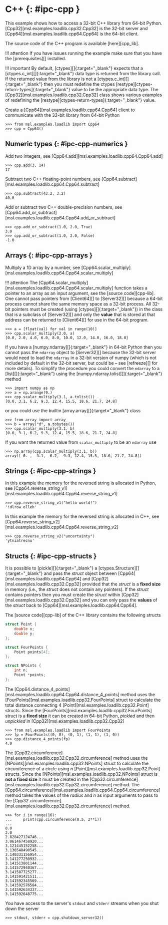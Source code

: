 # C++ {: #ipc-cpp }

This example shows how to access a 32-bit C++ library from 64-bit Python. [Cpp32][msl.examples.loadlib.cpp32.Cpp32] is the 32-bit server and [Cpp64][msl.examples.loadlib.cpp64.Cpp64] is the 64-bit client.

The source code of the C++ program is available [here][cpp_lib].

!!! attention
    If you have issues running the example make sure that you have the [prerequisites][] installed.

!!! important
    By default, [ctypes][]{:target="_blank"} expects that a [ctypes.c_int][]{:target="_blank"} data type is returned from the library call. If the returned value from the library is not a [ctypes.c_int][]{:target="_blank"} then you must redefine the ctypes [restype][ctypes-return-types]{:target="_blank"} value to be the appropriate data type. The [Cpp32][msl.examples.loadlib.cpp32.Cpp32] class shows various examples of redefining the [restype][ctypes-return-types]{:target="_blank"} value.

Create a [Cpp64][msl.examples.loadlib.cpp64.Cpp64] client to communicate with the 32-bit library from 64-bit Python

<!-- invisible-code-block: pycon
>>> SKIP_IF_MACOS()

-->

```pycon
>>> from msl.examples.loadlib import Cpp64
>>> cpp = Cpp64()

```

## Numeric types {: #ipc-cpp-numerics }

Add two integers, see [Cpp64.add][msl.examples.loadlib.cpp64.Cpp64.add]

```pycon
>>> cpp.add(3, 14)
17

```

Subtract two C++ floating-point numbers, see [Cpp64.subtract][msl.examples.loadlib.cpp64.Cpp64.subtract]

```pycon
>>> cpp.subtract(43.2, 3.2)
40.0

```

Add or subtract two C++ double-precision numbers, see [Cpp64.add_or_subtract][msl.examples.loadlib.cpp64.Cpp64.add_or_subtract]

```pycon
>>> cpp.add_or_subtract(1.0, 2.0, True)
3.0
>>> cpp.add_or_subtract(1.0, 2.0, False)
-1.0

```

## Arrays {: #ipc-cpp-arrays }

Multiply a 1D array by a number, see [Cpp64.scalar_multiply][msl.examples.loadlib.cpp64.Cpp64.scalar_multiply]

!!! attention
    The [Cpp64.scalar_multiply][msl.examples.loadlib.cpp64.Cpp64.scalar_multiply] function takes a pointer to an array as an input argument, see the [source code][cpp-lib]. One cannot pass pointers from [Client64][] to [Server32][] because a 64-bit process cannot share the same memory space as a 32-bit process. All 32-bit pointers must be created (using [ctypes][]{:target="_blank"}) in the class that is a subclass of [Server32][] and only the **value** that is stored at that address can be returned to [Client64][] for use in the 64-bit program.

```pycon
>>> a = [float(val) for val in range(10)]
>>> cpp.scalar_multiply(2.0, a)
[0.0, 2.0, 4.0, 6.0, 8.0, 10.0, 12.0, 14.0, 16.0, 18.0]

```

If you have a [numpy.ndarray][]{:target="_blank"} in 64-bit Python then you cannot pass the `ndarray` object to [Server32][] because the 32-bit server would need to load the `ndarray` in a 32-bit version of numpy (which is not included by default in the 32-bit server, but could be &ndash; see [refreeze][] for more details). To simplify the procedure you could convert the `ndarray` to a [list][]{:target="_blank"} using the [numpy.ndarray.tolist][]{:target="_blank"} method

```pycon
>>> import numpy as np
>>> a = np.arange(9.)
>>> cpp.scalar_multiply(3.1, a.tolist())
[0.0, 3.1, 6.2, 9.3, 12.4, 15.5, 18.6, 21.7, 24.8]

```

or you could use the builtin [array.array][]{:target="_blank"} class

```pycon
>>> from array import array
>>> b = array("d", a.tobytes())
>>> cpp.scalar_multiply(3.1, b)
[0.0, 3.1, 6.2, 9.3, 12.4, 15.5, 18.6, 21.7, 24.8]

```

If you want the returned value from `scalar_multiply` to be an `ndarray` use

```pycon
>>> np.array(cpp.scalar_multiply(3.1, b))
array([ 0. ,  3.1,  6.2,  9.3, 12.4, 15.5, 18.6, 21.7, 24.8])

```

## Strings {: #ipc-cpp-strings }

In this example the memory for the reversed string is allocated in Python, see [Cpp64.reverse_string_v1][msl.examples.loadlib.cpp64.Cpp64.reverse_string_v1]

```pycon
>>> cpp.reverse_string_v1("hello world!")
'!dlrow olleh'

```

In this example the memory for the reversed string is allocated in C++, see [Cpp64.reverse_string_v2][msl.examples.loadlib.cpp64.Cpp64.reverse_string_v2]

```pycon
>>> cpp.reverse_string_v2("uncertainty")
'ytniatrecnu'

```

## Structs {: #ipc-cpp-structs }

It is possible to [pickle][]{:target="_blank"} a [ctypes.Structure][]{:target="_blank"} and pass the
*struct* object between [Cpp64][msl.examples.loadlib.cpp64.Cpp64] and [Cpp32][msl.examples.loadlib.cpp32.Cpp32] provided that the *struct* is a **fixed size** in memory (i.e., the *struct* does not contain any pointers). If the *struct* contains pointers then you must create the *struct* within [Cpp32][msl.examples.loadlib.cpp32.Cpp32] and you can only pass the **values** of the *struct* back to [Cpp64][msl.examples.loadlib.cpp64.Cpp64].

The [source code][cpp-lib] of the C++ library contains the following structs

```cpp
struct Point {
    double x;
    double y;
};

struct FourPoints {
    Point points[4];
};

struct NPoints {
    int n;
    Point *points;
};
```

The [Cpp64.distance_4_points][msl.examples.loadlib.cpp64.Cpp64.distance_4_points] method uses the [FourPoints][msl.examples.loadlib.cpp32.FourPoints] struct to calculate the total distance connecting 4 [Point][msl.examples.loadlib.cpp32.Point] structs. Since the [FourPoints][msl.examples.loadlib.cpp32.FourPoints] struct is a **fixed size** it can be created in 64-bit Python, *pickled* and then *unpickled* in [Cpp32][msl.examples.loadlib.cpp32.Cpp32]

```pycon
>>> from msl.examples.loadlib import FourPoints
>>> fp = FourPoints((0, 0), (0, 1), (1, 1), (1, 0))
>>> cpp.distance_4_points(fp)
4.0

```

The [Cpp32.circumference][msl.examples.loadlib.cpp32.Cpp32.circumference] method uses the [NPoints][msl.examples.loadlib.cpp32.NPoints] struct to calculate the circumference of a circle using *n* [Point][msl.examples.loadlib.cpp32.Point] structs. Since the [NPoints][msl.examples.loadlib.cpp32.NPoints] struct is
**not a fixed size** it must be created in the [Cpp32.circumference][msl.examples.loadlib.cpp32.Cpp32.circumference] method. The [Cpp64.circumference][msl.examples.loadlib.cpp64.Cpp64.circumference] method takes the values of the *radius* and *n* as input arguments to pass to the [Cpp32.circumference][msl.examples.loadlib.cpp32.Cpp32.circumference] method.

```pycon
>>> for i in range(16):
...     print(cpp.circumference(0.5, 2**i))
...
0.0
2.0
2.828427124746...
3.061467458920...
3.121445152258...
3.136548490545...
3.140331156954...
3.141277250932...
3.141513801144...
3.141572940367...
3.141587725277...
3.141591421511...
3.141592345569...
3.141592576584...
3.141592634337...
3.141592648775...

```

You have access to the server's `stdout` and `stderr` streams when you shut down the server

```pycon
>>> stdout, stderr = cpp.shutdown_server32()

```

